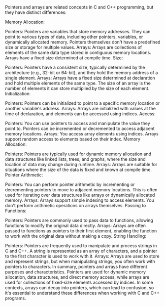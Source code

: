 Pointers and arrays are related concepts in C and C++ programming, but they have distinct differences:

Memory Allocation:

Pointers: Pointers are variables that store memory addresses. They can point to various types of data, including other pointers, variables, or dynamically allocated memory. Pointers themselves don't have a predefined size or storage for multiple values.
Arrays: Arrays are collections of elements of the same data type stored in contiguous memory locations. Arrays have a fixed size determined at compile time.
Size:

Pointers: Pointers have a consistent size, typically determined by the architecture (e.g., 32-bit or 64-bit), and they hold the memory address of a single element.
Arrays: Arrays have a fixed size determined at declaration and hold multiple elements of the same type. The size of an array is the number of elements it can store multiplied by the size of each element.
Initialization:

Pointers: Pointers can be initialized to point to a specific memory location or another variable's address.
Arrays: Arrays are initialized with values at the time of declaration, and elements can be accessed using indices.
Access:

Pointers: You can use pointers to access and manipulate the value they point to. Pointers can be incremented or decremented to access adjacent memory locations.
Arrays: You access array elements using indices. Arrays support random access to elements based on their index.
Memory Allocation:

Pointers: Pointers are typically used for dynamic memory allocation and data structures like linked lists, trees, and graphs, where the size and location of data may change during runtime.
Arrays: Arrays are suitable for situations where the size of the data is fixed and known at compile time.
Pointer Arithmetic:

Pointers: You can perform pointer arithmetic by incrementing or decrementing pointers to move to adjacent memory locations. This is often used for iterating over data structures like arrays or dynamically allocated memory.
Arrays: Arrays support simple indexing to access elements. You don't perform arithmetic operations on arrays themselves.
Passing to Functions:

Pointers: Pointers are commonly used to pass data to functions, allowing functions to modify the original data directly.
Arrays: Arrays are often passed to functions as pointers to their first element, enabling the function to work with the original data without making a copy.
String Handling:

Pointers: Pointers are frequently used to manipulate and process strings in C and C++. A string is represented as an array of characters, and a pointer to the first character is used to work with it.
Arrays: Arrays are used to store and represent strings, but when manipulating strings, you often work with pointers to characters.
In summary, pointers and arrays have different purposes and characteristics. Pointers are used for dynamic memory allocation, data structures, and direct memory access, while arrays are used for collections of fixed-size elements accessed by indices. In some contexts, arrays can decay into pointers, which can lead to confusion, so it's essential to understand these differences when working with C and C++ programs.









